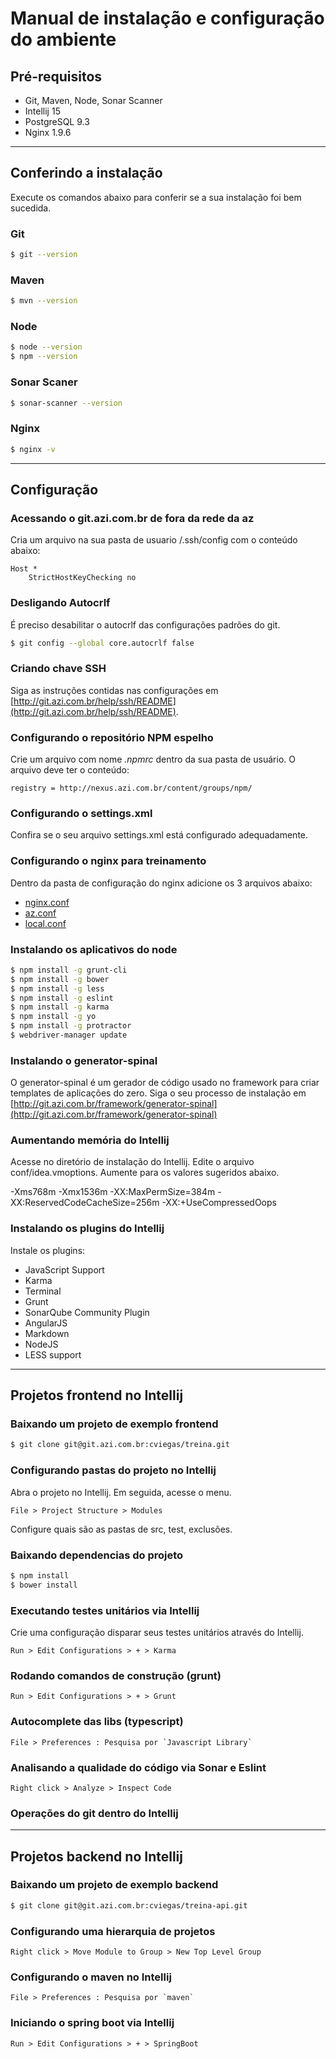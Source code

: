 # Manual de instalação e configuração do ambiente

## Pré-requisitos

- Git, Maven, Node, Sonar Scanner
- Intellij 15
- PostgreSQL 9.3
- Nginx 1.9.6

------

## Conferindo a instalação

Execute os comandos abaixo para conferir se a sua instalação foi bem sucedida.

### Git
 
```bash
$ git --version
```
### Maven

```bash
$ mvn --version
```

### Node

```bash
$ node --version
$ npm --version
```

### Sonar Scaner

```bash
$ sonar-scanner --version
```

### Nginx

```bash
$ nginx -v
```

------

## Configuração

### Acessando o git.azi.com.br de fora da rede da az

Cria um arquivo na sua pasta de usuario /.ssh/config com o conteúdo abaixo:

```
Host *
	StrictHostKeyChecking no
```	

### Desligando Autocrlf

É preciso desabilitar o autocrlf das configurações padrões do git.

```bash
$ git config --global core.autocrlf false
```

### Criando chave SSH		

Siga as instruções contidas nas configurações em [http://git.azi.com.br/help/ssh/README](http://git.azi.com.br/help/ssh/README).

### Configurando o repositório NPM espelho 

Crie um arquivo com nome _.npmrc_ dentro da sua pasta de usuário. O arquivo deve ter o conteúdo:

```
registry = http://nexus.azi.com.br/content/groups/npm/
```

### Configurando o settings.xml 
			
Confira se o seu arquivo settings.xml está configurado adequadamente.

### Configurando o nginx para treinamento 
			
Dentro da pasta de configuração do nginx adicione os 3 arquivos abaixo:

- [nginx.conf](nginx.conf)
- [az.conf](az.conf)
- [local.conf](local.conf)

### Instalando os aplicativos do node

```bash
$ npm install -g grunt-cli
$ npm install -g bower
$ npm install -g less
$ npm install -g eslint
$ npm install -g karma
$ npm install -g yo
$ npm install -g protractor
$ webdriver-manager update
```

### Instalando o generator-spinal

O generator-spinal é um gerador de código usado no framework para criar templates de aplicações do zero.
Siga o seu processo de instalação em [http://git.azi.com.br/framework/generator-spinal](http://git.azi.com.br/framework/generator-spinal)

### Aumentando memória do Intellij

Acesse no diretório de instalação do Intellij. Edite o arquivo conf/idea.vmoptions.
Aumente para os valores sugeridos abaixo.

-Xms768m
-Xmx1536m
-XX:MaxPermSize=384m
-XX:ReservedCodeCacheSize=256m
-XX:+UseCompressedOops

### Instalando os plugins do Intellij

Instale os plugins:
- JavaScript Support
- Karma
- Terminal
- Grunt
- SonarQube Community Plugin
- AngularJS
- Markdown
- NodeJS
- LESS support

------

## Projetos frontend no Intellij

### Baixando um projeto de exemplo frontend

```bash
$ git clone git@git.azi.com.br:cviegas/treina.git
```

### Configurando pastas do projeto no Intellij

Abra o projeto no Intellij. Em seguida, acesse o menu.

```
File > Project Structure > Modules
```

Configure quais são as pastas de src, test, exclusões.

### Baixando dependencias do projeto

```bash
$ npm install
$ bower install
```

### Executando testes unitários via Intellij

Crie uma configuração disparar seus testes unitários através do Intellij.

```
Run > Edit Configurations > + > Karma
```

### Rodando comandos de construção (grunt)

```
Run > Edit Configurations > + > Grunt
```

### Autocomplete das libs (typescript)

```
File > Preferences : Pesquisa por `Javascript Library`
```

### Analisando a qualidade do código via Sonar e Eslint

```
Right click > Analyze > Inspect Code
```

### Operações do git dentro do Intellij


------

## Projetos backend no Intellij

### Baixando um projeto de exemplo backend

```bash
$ git clone git@git.azi.com.br:cviegas/treina-api.git
```

### Configurando uma hierarquia de projetos

```
Right click > Move Module to Group > New Top Level Group
```

### Configurando o maven no Intellij

```
File > Preferences : Pesquisa por `maven`
```

### Iniciando o spring boot via Intellij

```
Run > Edit Configurations > + > SpringBoot
```



